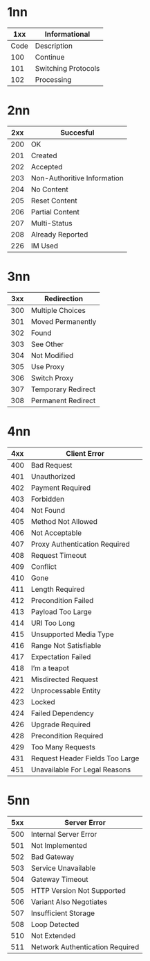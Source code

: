 # 1nn

| 1xx   | Informational         |
|------	|---------------------	|
| Code 	| Description         	|
| 100  	| Continue            	|
| 101  	| Switching Protocols 	|
| 102  	| Processing          	|

# 2nn

| 2xx   | Succesful                     |
|-----	|-----------------------------	|
| 200 	| OK                          	|
| 201 	| Created                     	|
| 202 	| Accepted                    	|
| 203 	| Non-Authoritive Information 	|
| 204 	| No Content                  	|
| 205 	| Reset Content               	|
| 206 	| Partial Content             	|
| 207 	| Multi-Status                	|
| 208 	| Already Reported            	|
| 226 	| IM Used                     	|

# 3nn

| 3xx   | Redirection           |
|-----	|--------------------	|
| 300 	| Multiple Choices   	|
| 301 	| Moved Permanently  	|
| 302 	| Found              	|
| 303 	| See Other          	|
| 304 	| Not Modified       	|
| 305 	| Use Proxy          	|
| 306 	| Switch Proxy       	|
| 307 	| Temporary Redirect 	|
| 308 	| Permanent Redirect 	|

# 4nn

| 4xx   | Client Error                      |
|-----	|---------------------------------	|
| 400 	| Bad Request                     	|
| 401 	| Unauthorized                    	|
| 402 	| Payment Required                	|
| 403 	| Forbidden                       	|
| 404 	| Not Found                       	|
| 405 	| Method Not Allowed              	|
| 406 	| Not Acceptable                  	|
| 407 	| Proxy Authentication Required   	|
| 408 	| Request Timeout                 	|
| 409 	| Conflict                        	|
| 410 	| Gone                            	|
| 411 	| Length Required                 	|
| 412 	| Precondition Failed             	|
| 413 	| Payload Too Large               	|
| 414 	| URI Too Long                    	|
| 415 	| Unsupported Media Type          	|
| 416 	| Range Not Satisfiable           	|
| 417 	| Expectation Failed              	|
| 418 	| I’m a teapot                    	|
| 421 	| Misdirected Request             	|
| 422 	| Unprocessable Entity            	|
| 423 	| Locked                          	|
| 424 	| Failed Dependency               	|
| 426 	| Upgrade Required                	|
| 428 	| Precondition Required           	|
| 429 	| Too Many Requests               	|
| 431 	| Request Header Fields Too Large 	|
| 451 	| Unavailable For Legal Reasons   	|

# 5nn

| 5xx   | Server Error                      |
|-----	|---------------------------------	|
| 500 	| Internal Server Error           	|
| 501 	| Not Implemented                 	|
| 502 	| Bad Gateway                     	|
| 503 	| Service Unavailable             	|
| 504 	| Gateway Timeout                 	|
| 505 	| HTTP Version Not Supported      	|
| 506 	| Variant Also Negotiates         	|
| 507 	| Insufficient Storage            	|
| 508 	| Loop Detected                   	|
| 510 	| Not Extended                    	|
| 511 	| Network Authentication Required 	|